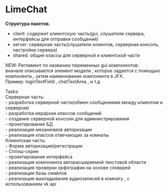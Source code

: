 # LimeChat
<b>Структура пакетов.</b><br>
<ul>

<li> client: содержит клиентскую часть(gui, слушатели сервера, интерфейсы для отправки сообщений)</li>
<li>  server: серверная часть(слушатели клиентов, серверная консоль, настройки сервера)</li>
<li> shared: общие классы для серверной и клиентской части</li>
 </ul>



NEW:
Регламент по названию переменных gui компонентов: <br>
вначале описывается элемент модели , которое задается с помощью компонента , затем наименование компонента в JFX.<br>
Пример: loginTextField , chatTextArea , и т.д


Tasks:<br>
 Серверная часть:<br>
    - разработка серверной части(обмен сообщениями между клиентом и сервером)<br>
    - разработка иерархии классов сообщений<br>
    - создание серверной консоли для администрирования<br>
    - проектирование БД<br>
    - реализация механизмов авторизации<br>
    - реализация классов отвечающих за комнаты<br>
 Клиентская часть:<br>
    - Форма авторизация/регистрации<br>
    - Сплэш-скрин<br>
    - проектирование интерфейса<br>
    - реализация компонента авторасширяемой текстовой области<br>
    - реализация проверки орфографии на основе словарей<br>
    - реализация базы смайлов<br>
    - реализация выкладывания аудиозаписей в комнату , с использованием vk api<br>
